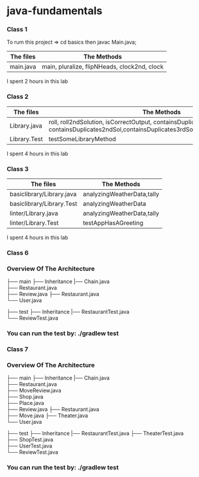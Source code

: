 # java-fundamentals

### Class 1
To rum this project =>  cd basics then javac Main.java;

| The files  | The Methods | 
|------------|-------------|
| main.java  | main, pluralize, flipNHeads, clock2nd, clock|

I spent 2 hours in this lab
   
### Class 2

| The files  | The Methods | 
|------------|-------------|
| Library.java | roll, roll2ndSolution, isCorrectOutput, containsDuplicates, containsDuplicates2ndSol,containsDuplicates3rdSol,calculatingAverages,minAvg|
| Library.Test | testSomeLibraryMethod |

I spent 4 hours in this lab

### Class 3

| The files  | The Methods | 
|------------|-------------|
| basiclibrary/Library.java | analyzingWeatherData,tally |
| basiclibrary/Library.Test | analyzingWeatherData | tally|
| linter/Library.java | analyzingWeatherData,tally |
| linter/Library.Test | testAppHasAGreeting |

I spent 4 hours in this lab


### Class 6

### Overview Of The Architecture

├── main ├── Inheritance |── Chain.java                   
                         ├── Restaurant.java                   
                         ├── Review.java 
                         ├── Restaurant.java                      
                         └── User.java                    

├── test ├── Inheritance |── RestaurantTest.java                   
                         └── ReviewTest.java     


### You can run the test by: ./gradlew test 



### Class 7

### Overview Of The Architecture

├── main ├── Inheritance |── Chain.java                   
                         ├── Restaurant.java  
                         ├── MoveReview.java  
                         ├── Shop.java  
                         ├── Place.java                  
                         ├── Review.java 
                         ├── Restaurant.java   
                         ├── Move.java 
                         ├── Theater.java                                                         
                         └── User.java                    

├── test ├── Inheritance |── RestaurantTest.java
                         ├── TheaterTest.java      
                         ├── ShopTest.java   
                         ├── UserTest.java                                                                                   
                         └── ReviewTest.java     


### You can run the test by: ./gradlew test 

